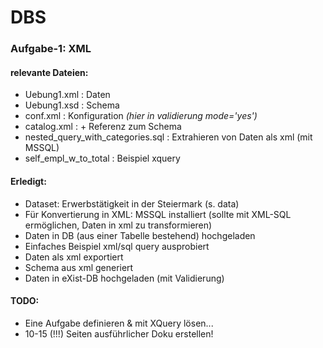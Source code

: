 # DBS
### Aufgabe-1: XML

#### relevante Dateien:
- Uebung1.xml                       : Daten
- Uebung1.xsd                       : Schema
- conf.xml                          : Konfiguration _(hier in validierung mode='yes')_
- catalog.xml                       : + Referenz zum Schema
- nested_query_with_categories.sql  : Extrahieren von Daten als xml (mit MSSQL)
- self_empl_w_to_total              : Beispiel xquery

#### Erledigt:
+ Dataset: Erwerbstätigkeit in der Steiermark (s. data)
+ Für Konvertierung in XML: MSSQL installiert (sollte mit XML-SQL ermöglichen, Daten in xml zu transformieren)
+ Daten in DB (aus einer Tabelle bestehend) hochgeladen
+ Einfaches Beispiel xml/sql query ausprobiert
+ Daten als xml exportiert
+ Schema aus xml generiert
+ Daten in eXist-DB hochgeladen (mit Validierung)

#### TODO:
- Eine Aufgabe definieren & mit XQuery lösen...
- 10-15 (!!!) Seiten ausführlicher Doku erstellen!
